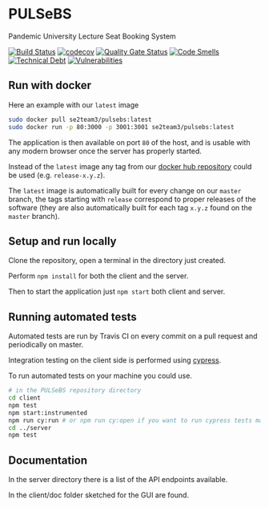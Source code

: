 # PULSeBS
Pandemic University Lecture Seat Booking System

[![Build Status](https://travis-ci.org/se2team3/PULSeBS.svg?branch=master)](https://travis-ci.org/se2team3/PULSeBS)
[![codecov](https://codecov.io/gh/se2team3/PULSeBS/branch/master/graph/badge.svg?token=UNJUG0BND6)](https://codecov.io/gh/se2team3/PULSeBS)
[![Quality Gate Status](https://sonarcloud.io/api/project_badges/measure?project=se2team3_PULSeBS&metric=alert_status)](https://sonarcloud.io/dashboard?id=se2team3_PULSeBS)
[![Code Smells](https://sonarcloud.io/api/project_badges/measure?project=se2team3_PULSeBS&metric=code_smells)](https://sonarcloud.io/dashboard?id=se2team3_PULSeBS)
[![Technical Debt](https://sonarcloud.io/api/project_badges/measure?project=se2team3_PULSeBS&metric=sqale_index)](https://sonarcloud.io/dashboard?id=se2team3_PULSeBS)
[![Vulnerabilities](https://sonarcloud.io/api/project_badges/measure?project=se2team3_PULSeBS&metric=vulnerabilities)](https://sonarcloud.io/dashboard?id=se2team3_PULSeBS)

## Run with docker

Here an example with our `latest` image

```bash
sudo docker pull se2team3/pulsebs:latest
sudo docker run -p 80:3000 -p 3001:3001 se2team3/pulsebs:latest
```

The application is then available on port `80` of the host, and is usable with any modern browser once the server has properly started.

Instead of the `latest` image any tag from our [docker hub repository](https://hub.docker.com/r/se2team3/pulsebs/tags) could be used (e.g. `release-x.y.z`).

The `latest` image is automatically built for every change on our `master` branch, the tags starting with `release` correspond to proper releases of the software (they are also automatically built for each tag `x.y.z` found on the `master` branch).

## Setup and run locally

Clone the repository, open a terminal in the directory just created.

Perform `npm install` for both the client and the server.

Then to start the application just `npm start` both client and server.

## Running automated tests

Automated tests are run by Travis CI on every commit on a pull request and periodically on master.

Integration testing on the client side is performed using [cypress](https://www.cypress.io/).

To run automated tests on your machine you could use.

```bash
# in the PULSeBS repository directory
cd client
npm test
npm start:instrumented
npm run cy:run # or npm run cy:open if you want to run cypress tests manually one by one
cd ../server
npm test
```

## Documentation

In the server directory there is a list of the API endpoints available.

In the client/doc folder sketched for the GUI are found.